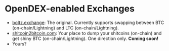 # OpenDEX-enabled Exchanges

* [boltz.exchange](https://boltz.exchange/): The original. Currently supports swapping between BTC (on-chain/Lightning) and LTC (on-chain/Lightning).
* [shitcoin2bitcoin.com](https://shitcoin2bitcoin.com): Your place to dump your shitcoins (on-chain) and get shiny BTC (on-chain/Lightning). One direction only. **Coming soon!**
* Yours?
